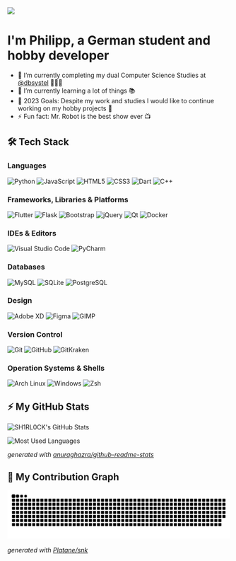 
<img src="assets/hello_there.gif">

# I'm Philipp, a German student and hobby developer

- 🔭 I’m currently completing my dual Computer Science Studies at [@dbsystel](https://github.com/dbsystel) 🧑🏼‍🎓
- 🌱 I’m currently learning a lot of things 📚
- 🥅 2023 Goals: Despite my work and studies I would like to continue working on my hobby projects 🚀
- ⚡ Fun fact: Mr. Robot is the best show ever 📺

## 🛠️ Tech Stack

### Languages

![Python](https://img.shields.io/badge/python%20-%2314354C.svg?&style=for-the-badge&logo=python&logoColor=white)
![JavaScript](https://img.shields.io/badge/javascript%20-%23323330.svg?&style=for-the-badge&logo=javascript&logoColor=%23F7DF1E)
![HTML5](https://img.shields.io/badge/html5%20-%23E34F26.svg?&style=for-the-badge&logo=html5&logoColor=white)
![CSS3](https://img.shields.io/badge/css3%20-%231572B6.svg?&style=for-the-badge&logo=css3&logoColor=white")
![Dart](https://img.shields.io/badge/dart-%230175C2.svg?&style=for-the-badge&logo=dart&logoColor=white)
![C++](https://img.shields.io/badge/c++%20-%2300599C.svg?&style=for-the-badge&logo=c%2B%2B&ogoColor=white)

### Frameworks, Libraries & Platforms

![Flutter](https://img.shields.io/badge/Flutter%20-%2302569B.svg?&style=for-the-badge&logo=Flutter&logoColor=white)
![Flask](https://img.shields.io/badge/flask%20-%23000.svg?&style=for-the-badge&logo=flask&logoColor=white)
![Bootstrap](https://img.shields.io/badge/bootstrap%20-%23563D7C.svg?&style=for-the-badge&logo=bootstrap&logoColor=white)
![jQuery](https://img.shields.io/badge/jquery%20-%230769AD.svg?&style=for-the-badge&logo=jquery&logoColor=white)
![Qt](https://img.shields.io/badge/Qt-%23217346.svg?style=for-the-badge&logo=Qt&logoColor=white)
![Docker](https://img.shields.io/badge/docker%20-%230db7ed.svg?&style=for-the-badge&logo=docker&logoColor=white)

### IDEs & Editors

![Visual Studio Code](https://img.shields.io/badge/VS%20Code-0078d7.svg?style=for-the-badge&logo=visual-studio-code&logoColor=white)
![PyCharm](https://img.shields.io/badge/PyCharm-black?style=for-the-badge&logo=pycharm&logoColor=white)

### Databases

![MySQL](https://img.shields.io/badge/mysql-%2300000f.svg?&style=for-the-badge&logo=mysql&logoColor=white)
![SQLite](https://img.shields.io/badge/sqlite-%2307405e.svg?&style=for-the-badge&logo=sqlite&logoColor=white)
![PostgreSQL](https://img.shields.io/badge/PostgreSQL-%23316192.svg?&style=for-the-badge&logo=postgresql&logoColor=white)

### Design

![Adobe XD](https://img.shields.io/badge/adobe%20xd%20-%23FF26BE.svg?&style=for-the-badge&logo=adobe%20xd&logoColor=white)
![Figma](https://img.shields.io/badge/figma%20-%23F24E1E.svg?&style=for-the-badge&logo=figma&logoColor=white)
![GIMP](https://img.shields.io/badge/Gimp-657D8B?style=for-the-badge&logo=gimp&logoColor=FFFFFF)

### Version Control

![Git](https://img.shields.io/badge/git%20-%23F05033.svg?&style=for-the-badge&logo=git&logoColor=white)
![GitHub](https://img.shields.io/badge/github%20-%23121011.svg?&style=for-the-badge&logo=github&logoColor=white)
![GitKraken](https://img.shields.io/badge/gitKraken-informational?style=for-the-badge&logo=gitkraken&logoColor=white&color=179287)

### Operation Systems & Shells

![Arch Linux](https://img.shields.io/badge/Arch%20Linux-informational?style=for-the-badge&logo=archlinux&logoColor=white&color=1793D1)
![Windows](https://img.shields.io/badge/Windows-informational?style=for-the-badge&logo=windows&logoColor=white&color=0067b8)
![Zsh](https://img.shields.io/badge/ZSH-informational?style=for-the-badge&logo=gnome-terminal&logoColor=white&color=3b4346)

## ⚡ My GitHub Stats

![SH1RL0CK's GitHub Stats](https://github-readme-stats.vercel.app/api?username=sh1rl0ck&count_private=true&show_icons=true&bg_color=161320&text_color=D9E0EE&icon_color=DDB6F2&title_color=96CDF)

![Most Used Languages](https://github-readme-stats.vercel.app/api/top-langs/?username=sh1rl0ck&count_private=true&show_icons=true&bg_color=161320&text_color=D9E0EE&icon_color=DDB6F2&title_color=96CDF)

_generated with [anuraghazra/github-readme-stats](https://github.com/anuraghazra/github-readme-stats)_

## 🐍 My Contribution Graph

<picture>
    <source media="(prefers-color-scheme: dark)" srcset="https://raw.githubusercontent.com/platane/platane/output/github-contribution-grid-snake-dark.svg">
    <source media="(prefers-color-scheme: light)" srcset="https://raw.githubusercontent.com/platane/platane/output/github-contribution-grid-snake.svg">
    <img alt="github contribution grid snake animation" src="https://raw.githubusercontent.com/platane/platane/output/github-contribution-grid-snake.svg">
</picture>

_generated with [Platane/snk](https://github.com/Platane/snk)_
